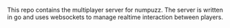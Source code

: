 This repo contains the multiplayer server for numpuzz. The server is written in go and uses websockets to manage realtime interaction between players.
